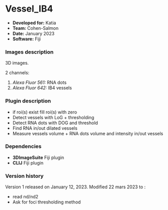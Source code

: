 # Vessel_IB4

* **Developed for:** Katia
* **Team:** Cohen-Salmon
* **Date:** January 2023
* **Software:** Fiji

### Images description

3D images.

2 channels:
  1. *Alexa Fluor 561:* RNA dots
  2. *Alexa Fluor 642:* IB4 vessels

### Plugin description

* if roi(s) exist fill roi(s) with zero
* Detect vessels with LoG + thresholding
* Detect RNA dots with DOG and threshold
* Find RNA in/out dilated vessels
* Measure vessels volume + RNA dots volume and intensity in/out vessels

### Dependencies

* **3DImageSuite** Fiji plugin
* **CLIJ** Fiji plugin

### Version history

Version 1 released on January 12, 2023.
Modified 22 mars 2023 to :
  * read nd/nd2
  * Ask for foci thresholding method
